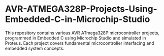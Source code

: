 # AVR-ATMEGA328P-Projects-Using-Embedded-C-in-Microchip-Studio
This repository contains various AVR ATmega328P microcontroller projects, programmed in Embedded C using Microchip Studio and simulated in Proteus. Each project covers fundamental microcontroller interfacing and embedded system concepts.
